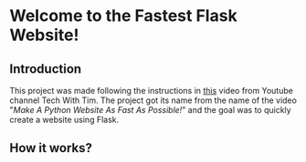 <h1>Welcome to the Fastest Flask Website!</h1>

<h2>Introduction</h2>
This project was made following the instructions in <a target="_blank" href="https://www.youtube.com/watch?v=kng-mJJby8g&t=918s">this</a> video from Youtube channel Tech With Tim.
The project got its name from the name of the video "<i>Make A Python Website As Fast As Possible!</i>" and the goal was to quickly create a website using Flask.

<h2>How it works?</h2>

